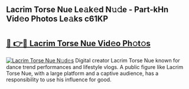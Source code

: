 ## Lacrim Torse Nue Le𝚊k𝚎d N𝚞𝚍e - Part-kHn Vid𝚎o Photos Le𝚊ks c61KP

# <h2><a href="http://fb252a.evod.top/?m=Lacrim+Torse+Nue">🔗 👉🔴 Lacrim Torse Nue Vid𝚎o Ph𝚘t𝚘s</a></h2>

[![Lacrim Torse Nue N𝚞d𝚎s](https://i.imgur.com/8V9OHl7.gif)](http://fb252a.evod.top/?m=Lacrim+Torse+Nue)
Digital creator Lacrim Torse Nue known for dance trend performances and lifestyle vlogs. A public figure like Lacrim Torse Nue, with a large platform and a captive audience, has a responsibility to use his influence for good. 
